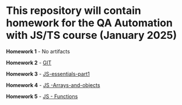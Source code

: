 # This repository will contain homework for the QA Automation with JS/TS course (January 2025)

**Homework 1** - No artifacts

**Homework 2** - [GIT](https://github.com/leogasmus/R_D-QA-Auto-TS-1/pull/1)

**Homework 3** - [JS-essentials-part1](https://github.com/leogasmus/R_D-QA-Auto-TS-1/pull/4)

**Homework 4** - [JS -Arrays-and-objects](https://github.com/leogasmus/R_D-QA-Auto-TS-1/pull/5)

**Homework 5** - [JS - Functions](https://github.com/leogasmus/R_D-QA-Auto-TS-1/pull/6)
